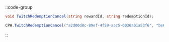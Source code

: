 ::code-group
  ```csharp [Method]
  void TwitchRedemptionCancel(string rewardId, string redemptionId);
  ```
  ```csharp [Example]
  CPH.TwitchRedemptionCancel("a2d00d8c-89ef-4f59-aac5-0030a01a53f6", "be6af901-340e-44cb-b44c-b84ab7a6028c");
  ```
::